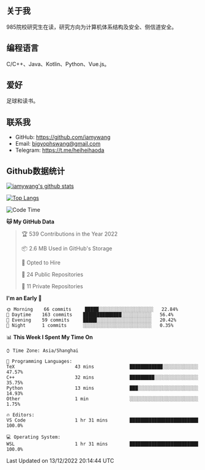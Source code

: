 ## 关于我

985院校研究生在读，研究方向为计算机体系结构及安全、侧信道安全。

## 编程语言

C/C++、Java、Kotlin、Python、Vue.js。

## 爱好

足球和读书。

## 联系我

- GitHub: https://github.com/iamywang
- Email: bigyophswang@gmail.com
- Telegram: https://t.me/heiheihaoda

## Github数据统计

[![iamywang's github stats](https://github-readme-stats.vercel.app/api?username=iamywang&count_private=true&show_icons=true)]()

[![Top Langs](https://github-readme-stats.vercel.app/api/top-langs/?username=iamywang&layout=compact)]()

<!--START_SECTION:waka-->
![Code Time](http://img.shields.io/badge/Code%20Time-628%20hrs%2011%20mins-blue)

**🐱 My GitHub Data** 

> 🏆 539 Contributions in the Year 2022
 > 
> 📦 2.6 MB Used in GitHub's Storage 
 > 
> 💼 Opted to Hire
 > 
> 📜 24 Public Repositories 
 > 
> 🔑 11 Private Repositories  
 > 
**I'm an Early 🐤** 

```text
🌞 Morning    66 commits     █████░░░░░░░░░░░░░░░░░░░░   22.84% 
🌆 Daytime    163 commits    ██████████████░░░░░░░░░░░   56.4% 
🌃 Evening    59 commits     █████░░░░░░░░░░░░░░░░░░░░   20.42% 
🌙 Night      1 commits      ░░░░░░░░░░░░░░░░░░░░░░░░░   0.35%

```


📊 **This Week I Spent My Time On** 

```text
⌚︎ Time Zone: Asia/Shanghai

💬 Programming Languages: 
TeX                      43 mins             ████████████░░░░░░░░░░░░░   47.57% 
C++                      32 mins             █████████░░░░░░░░░░░░░░░░   35.75% 
Python                   13 mins             ███░░░░░░░░░░░░░░░░░░░░░░   14.93% 
Other                    1 min               ░░░░░░░░░░░░░░░░░░░░░░░░░   1.75%

🔥 Editors: 
VS Code                  1 hr 31 mins        █████████████████████████   100.0%

💻 Operating System: 
WSL                      1 hr 31 mins        █████████████████████████   100.0%

```


 Last Updated on 13/12/2022 20:14:44 UTC
<!--END_SECTION:waka-->
